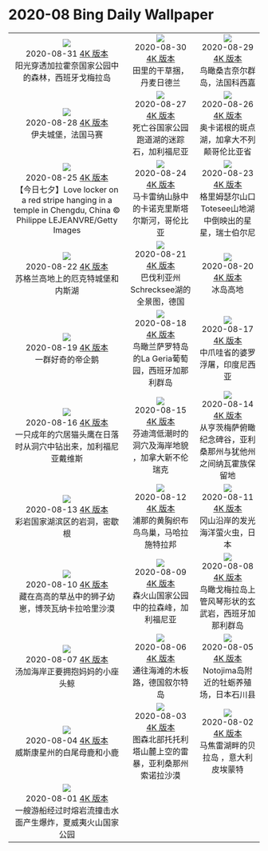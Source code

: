 # 2020-08 Bing Daily Wallpaper

|      |      |      |
|:----:|:----:|:----:|
| ![](https://cn.bing.com/th?id=OHR.Garajonay_ZH-CN6136090113_1920x1080.jpg&rf=LaDigue_UHD.jpg&pid=hp&w=480&h=270&rs=1&c=4)<br> 2020-08-31 [4K 版本](https://cn.bing.com/th?id=OHR.Garajonay_ZH-CN6136090113_1920x1080.jpg&rf=LaDigue_UHD.jpg&pid=hp&w=3840&h=2160&rs=1&c=4) <br> 阳光穿透加拉霍奈国家公园中的森林，西班牙戈梅拉岛| ![](https://cn.bing.com/th?id=OHR.MakeHay_ZH-CN5759590757_1920x1080.jpg&rf=LaDigue_UHD.jpg&pid=hp&w=480&h=270&rs=1&c=4)<br> 2020-08-30 [4K 版本](https://cn.bing.com/th?id=OHR.MakeHay_ZH-CN5759590757_1920x1080.jpg&rf=LaDigue_UHD.jpg&pid=hp&w=3840&h=2160&rs=1&c=4) <br> 田里的干草捆，丹麦日德兰| ![](https://cn.bing.com/th?id=OHR.CorsicaFort_ZH-CN4696260710_1920x1080.jpg&rf=LaDigue_UHD.jpg&pid=hp&w=480&h=270&rs=1&c=4)<br> 2020-08-29 [4K 版本](https://cn.bing.com/th?id=OHR.CorsicaFort_ZH-CN4696260710_1920x1080.jpg&rf=LaDigue_UHD.jpg&pid=hp&w=3840&h=2160&rs=1&c=4) <br> 鸟瞰桑吉奈尔群岛，法国科西嘉 |
| ![](https://cn.bing.com/th?id=OHR.MonteCristo_ZH-CN4343811693_1920x1080.jpg&rf=LaDigue_UHD.jpg&pid=hp&w=480&h=270&rs=1&c=4)<br> 2020-08-28 [4K 版本](https://cn.bing.com/th?id=OHR.MonteCristo_ZH-CN4343811693_1920x1080.jpg&rf=LaDigue_UHD.jpg&pid=hp&w=3840&h=2160&rs=1&c=4) <br> 伊夫城堡，法国马赛| ![](https://cn.bing.com/th?id=OHR.SailingStone_ZH-CN1020921437_1920x1080.jpg&rf=LaDigue_UHD.jpg&pid=hp&w=480&h=270&rs=1&c=4)<br> 2020-08-27 [4K 版本](https://cn.bing.com/th?id=OHR.SailingStone_ZH-CN1020921437_1920x1080.jpg&rf=LaDigue_UHD.jpg&pid=hp&w=3840&h=2160&rs=1&c=4) <br> 死亡谷国家公园跑道湖的迷踪石，加利福尼亚| ![](https://cn.bing.com/th?id=OHR.OkanaganSpots_ZH-CN0873231776_1920x1080.jpg&rf=LaDigue_UHD.jpg&pid=hp&w=480&h=270&rs=1&c=4)<br> 2020-08-26 [4K 版本](https://cn.bing.com/th?id=OHR.OkanaganSpots_ZH-CN0873231776_1920x1080.jpg&rf=LaDigue_UHD.jpg&pid=hp&w=3840&h=2160&rs=1&c=4) <br> 奥卡诺根的斑点湖，加拿大不列颠哥伦比亚省 |
| ![](https://cn.bing.com/th?id=OHR.Qixi2020_ZH-CN0736974777_1920x1080.jpg&rf=LaDigue_UHD.jpg&pid=hp&w=480&h=270&rs=1&c=4)<br> 2020-08-25 [4K 版本](https://cn.bing.com/th?id=OHR.Qixi2020_ZH-CN0736974777_1920x1080.jpg&rf=LaDigue_UHD.jpg&pid=hp&w=3840&h=2160&rs=1&c=4) <br> 【今日七夕】Love locker on a red stripe hanging in a temple in Chengdu, China © Philippe LEJEANVRE/Getty Images| ![](https://cn.bing.com/th?id=OHR.CrystalRiver_ZH-CN0516566745_1920x1080.jpg&rf=LaDigue_UHD.jpg&pid=hp&w=480&h=270&rs=1&c=4)<br> 2020-08-24 [4K 版本](https://cn.bing.com/th?id=OHR.CrystalRiver_ZH-CN0516566745_1920x1080.jpg&rf=LaDigue_UHD.jpg&pid=hp&w=3840&h=2160&rs=1&c=4) <br> 马卡雷纳山脉中的卡诺克里斯塔尔斯河，哥伦比亚| ![](https://cn.bing.com/th?id=OHR.AugustStargazing_ZH-CN9929724138_1920x1080.jpg&rf=LaDigue_UHD.jpg&pid=hp&w=480&h=270&rs=1&c=4)<br> 2020-08-23 [4K 版本](https://cn.bing.com/th?id=OHR.AugustStargazing_ZH-CN9929724138_1920x1080.jpg&rf=LaDigue_UHD.jpg&pid=hp&w=3840&h=2160&rs=1&c=4) <br> 格里姆瑟尔山口Totesee山地湖中倒映出的星星，瑞士伯尔尼 |
| ![](https://cn.bing.com/th?id=OHR.UrquhartCastle_ZH-CN9360986614_1920x1080.jpg&rf=LaDigue_UHD.jpg&pid=hp&w=480&h=270&rs=1&c=4)<br> 2020-08-22 [4K 版本](https://cn.bing.com/th?id=OHR.UrquhartCastle_ZH-CN9360986614_1920x1080.jpg&rf=LaDigue_UHD.jpg&pid=hp&w=3840&h=2160&rs=1&c=4) <br> 苏格兰高地上的厄克特城堡和内斯湖| ![](https://cn.bing.com/th?id=OHR.Schrecksee_ZH-CN8548752524_1920x1080.jpg&rf=LaDigue_UHD.jpg&pid=hp&w=480&h=270&rs=1&c=4)<br> 2020-08-21 [4K 版本](https://cn.bing.com/th?id=OHR.Schrecksee_ZH-CN8548752524_1920x1080.jpg&rf=LaDigue_UHD.jpg&pid=hp&w=3840&h=2160&rs=1&c=4) <br> 巴伐利亚州Schrecksee湖的全景图，德国| ![](https://cn.bing.com/th?id=OHR.IcelandHighlands_ZH-CN8308092351_1920x1080.jpg&rf=LaDigue_UHD.jpg&pid=hp&w=480&h=270&rs=1&c=4)<br> 2020-08-20 [4K 版本](https://cn.bing.com/th?id=OHR.IcelandHighlands_ZH-CN8308092351_1920x1080.jpg&rf=LaDigue_UHD.jpg&pid=hp&w=3840&h=2160&rs=1&c=4) <br> 冰岛高地 |
| ![](https://cn.bing.com/th?id=OHR.PhotographyEmperor_ZH-CN8188172143_1920x1080.jpg&rf=LaDigue_UHD.jpg&pid=hp&w=480&h=270&rs=1&c=4)<br> 2020-08-19 [4K 版本](https://cn.bing.com/th?id=OHR.PhotographyEmperor_ZH-CN8188172143_1920x1080.jpg&rf=LaDigue_UHD.jpg&pid=hp&w=3840&h=2160&rs=1&c=4) <br> 一群好奇的帝企鹅| ![](https://cn.bing.com/th?id=OHR.LaGeria_ZH-CN7984061565_1920x1080.jpg&rf=LaDigue_UHD.jpg&pid=hp&w=480&h=270&rs=1&c=4)<br> 2020-08-18 [4K 版本](https://cn.bing.com/th?id=OHR.LaGeria_ZH-CN7984061565_1920x1080.jpg&rf=LaDigue_UHD.jpg&pid=hp&w=3840&h=2160&rs=1&c=4) <br> 鸟瞰兰萨罗特岛的La Geria葡萄园，西班牙加那利群岛| ![](https://cn.bing.com/th?id=OHR.BorobudurTemple_ZH-CN7851562404_1920x1080.jpg&rf=LaDigue_UHD.jpg&pid=hp&w=480&h=270&rs=1&c=4)<br> 2020-08-17 [4K 版本](https://cn.bing.com/th?id=OHR.BorobudurTemple_ZH-CN7851562404_1920x1080.jpg&rf=LaDigue_UHD.jpg&pid=hp&w=3840&h=2160&rs=1&c=4) <br> 中爪哇省的婆罗浮屠，印度尼西亚 |
| ![](https://cn.bing.com/th?id=OHR.BurrowingOwl_ZH-CN7730300251_1920x1080.jpg&rf=LaDigue_UHD.jpg&pid=hp&w=480&h=270&rs=1&c=4)<br> 2020-08-16 [4K 版本](https://cn.bing.com/th?id=OHR.BurrowingOwl_ZH-CN7730300251_1920x1080.jpg&rf=LaDigue_UHD.jpg&pid=hp&w=3840&h=2160&rs=1&c=4) <br> 一只成年的穴居猫头鹰在日落时从洞穴中钻出来，加利福尼亚戴维斯| ![](https://cn.bing.com/th?id=OHR.AcadianDay_ZH-CN7634007606_1920x1080.jpg&rf=LaDigue_UHD.jpg&pid=hp&w=480&h=270&rs=1&c=4)<br> 2020-08-15 [4K 版本](https://cn.bing.com/th?id=OHR.AcadianDay_ZH-CN7634007606_1920x1080.jpg&rf=LaDigue_UHD.jpg&pid=hp&w=3840&h=2160&rs=1&c=4) <br> 芬迪湾低潮时的洞穴及海岸地貌 ，加拿大新不伦瑞克| ![](https://cn.bing.com/th?id=OHR.HuntsMesa_ZH-CN7400133267_1920x1080.jpg&rf=LaDigue_UHD.jpg&pid=hp&w=480&h=270&rs=1&c=4)<br> 2020-08-14 [4K 版本](https://cn.bing.com/th?id=OHR.HuntsMesa_ZH-CN7400133267_1920x1080.jpg&rf=LaDigue_UHD.jpg&pid=hp&w=3840&h=2160&rs=1&c=4) <br> 从亨茨梅萨俯瞰纪念碑谷，亚利桑那州与犹他州之间纳瓦霍族保留地 |
| ![](https://cn.bing.com/th?id=OHR.PRNLCavern_ZH-CN6078882650_1920x1080.jpg&rf=LaDigue_UHD.jpg&pid=hp&w=480&h=270&rs=1&c=4)<br> 2020-08-13 [4K 版本](https://cn.bing.com/th?id=OHR.PRNLCavern_ZH-CN6078882650_1920x1080.jpg&rf=LaDigue_UHD.jpg&pid=hp&w=3840&h=2160&rs=1&c=4) <br> 彩岩国家湖滨区的岩洞，密歇根| ![](https://cn.bing.com/th?id=OHR.WeaverBird_ZH-CN5935181847_1920x1080.jpg&rf=LaDigue_UHD.jpg&pid=hp&w=480&h=270&rs=1&c=4)<br> 2020-08-12 [4K 版本](https://cn.bing.com/th?id=OHR.WeaverBird_ZH-CN5935181847_1920x1080.jpg&rf=LaDigue_UHD.jpg&pid=hp&w=3840&h=2160&rs=1&c=4) <br> 浦那的黄胸织布鸟鸟巢，马哈拉施特拉邦| ![](https://cn.bing.com/th?id=OHR.SeaFireflies_ZH-CN5748822339_1920x1080.jpg&rf=LaDigue_UHD.jpg&pid=hp&w=480&h=270&rs=1&c=4)<br> 2020-08-11 [4K 版本](https://cn.bing.com/th?id=OHR.SeaFireflies_ZH-CN5748822339_1920x1080.jpg&rf=LaDigue_UHD.jpg&pid=hp&w=3840&h=2160&rs=1&c=4) <br> 冈山沿岸的发光海洋萤火虫，日本 |
| ![](https://cn.bing.com/th?id=OHR.LionDay_ZH-CN5594846597_1920x1080.jpg&rf=LaDigue_UHD.jpg&pid=hp&w=480&h=270&rs=1&c=4)<br> 2020-08-10 [4K 版本](https://cn.bing.com/th?id=OHR.LionDay_ZH-CN5594846597_1920x1080.jpg&rf=LaDigue_UHD.jpg&pid=hp&w=3840&h=2160&rs=1&c=4) <br> 藏在高高的草丛中的狮子幼崽，博茨瓦纳卡拉哈里沙漠| ![](https://cn.bing.com/th?id=OHR.LassenPeak_ZH-CN5435067682_1920x1080.jpg&rf=LaDigue_UHD.jpg&pid=hp&w=480&h=270&rs=1&c=4)<br> 2020-08-09 [4K 版本](https://cn.bing.com/th?id=OHR.LassenPeak_ZH-CN5435067682_1920x1080.jpg&rf=LaDigue_UHD.jpg&pid=hp&w=3840&h=2160&rs=1&c=4) <br> 森火山国家公园中的拉森峰，加利福尼亚| ![](https://cn.bing.com/th?id=OHR.LosOrganos_ZH-CN5283582047_1920x1080.jpg&rf=LaDigue_UHD.jpg&pid=hp&w=480&h=270&rs=1&c=4)<br> 2020-08-08 [4K 版本](https://cn.bing.com/th?id=OHR.LosOrganos_ZH-CN5283582047_1920x1080.jpg&rf=LaDigue_UHD.jpg&pid=hp&w=3840&h=2160&rs=1&c=4) <br> 鸟瞰戈梅拉岛上管风琴形状的玄武岩，西班牙加那利群岛 |
| ![](https://cn.bing.com/th?id=OHR.WhaleHug_ZH-CN4817763567_1920x1080.jpg&rf=LaDigue_UHD.jpg&pid=hp&w=480&h=270&rs=1&c=4)<br> 2020-08-07 [4K 版本](https://cn.bing.com/th?id=OHR.WhaleHug_ZH-CN4817763567_1920x1080.jpg&rf=LaDigue_UHD.jpg&pid=hp&w=3840&h=2160&rs=1&c=4) <br> 汤加海岸正要拥抱妈妈的小座头鲸| ![](https://cn.bing.com/th?id=OHR.SyltWenningstedt_ZH-CN4548332628_1920x1080.jpg&rf=LaDigue_UHD.jpg&pid=hp&w=480&h=270&rs=1&c=4)<br> 2020-08-06 [4K 版本](https://cn.bing.com/th?id=OHR.SyltWenningstedt_ZH-CN4548332628_1920x1080.jpg&rf=LaDigue_UHD.jpg&pid=hp&w=3840&h=2160&rs=1&c=4) <br> 通往海滩的木板路，德国叙尔特岛| ![](https://cn.bing.com/th?id=OHR.OysterFarm_ZH-CN4398895232_1920x1080.jpg&rf=LaDigue_UHD.jpg&pid=hp&w=480&h=270&rs=1&c=4)<br> 2020-08-05 [4K 版本](https://cn.bing.com/th?id=OHR.OysterFarm_ZH-CN4398895232_1920x1080.jpg&rf=LaDigue_UHD.jpg&pid=hp&w=3840&h=2160&rs=1&c=4) <br> Notojima岛附近的牡蛎养殖场，日本石川县 |
| ![](https://cn.bing.com/th?id=OHR.VirginiaDeer_ZH-CN4255528182_1920x1080.jpg&rf=LaDigue_UHD.jpg&pid=hp&w=480&h=270&rs=1&c=4)<br> 2020-08-04 [4K 版本](https://cn.bing.com/th?id=OHR.VirginiaDeer_ZH-CN4255528182_1920x1080.jpg&rf=LaDigue_UHD.jpg&pid=hp&w=3840&h=2160&rs=1&c=4) <br> 威斯康星州的白尾母鹿和小鹿| ![](https://cn.bing.com/th?id=OHR.SaguaroLightning_ZH-CN4157442270_1920x1080.jpg&rf=LaDigue_UHD.jpg&pid=hp&w=480&h=270&rs=1&c=4)<br> 2020-08-03 [4K 版本](https://cn.bing.com/th?id=OHR.SaguaroLightning_ZH-CN4157442270_1920x1080.jpg&rf=LaDigue_UHD.jpg&pid=hp&w=3840&h=2160&rs=1&c=4) <br> 图森北部托托利塔山麓上空的雷暴，亚利桑那州索诺拉沙漠| ![](https://cn.bing.com/th?id=OHR.IsolaBella_ZH-CN4031046209_1920x1080.jpg&rf=LaDigue_UHD.jpg&pid=hp&w=480&h=270&rs=1&c=4)<br> 2020-08-02 [4K 版本](https://cn.bing.com/th?id=OHR.IsolaBella_ZH-CN4031046209_1920x1080.jpg&rf=LaDigue_UHD.jpg&pid=hp&w=3840&h=2160&rs=1&c=4) <br> 马焦雷湖畔的贝拉岛 ，意大利皮埃蒙特 |
| ![](https://cn.bing.com/th?id=OHR.LavaShip_ZH-CN3924445486_1920x1080.jpg&rf=LaDigue_UHD.jpg&pid=hp&w=480&h=270&rs=1&c=4)<br> 2020-08-01 [4K 版本](https://cn.bing.com/th?id=OHR.LavaShip_ZH-CN3924445486_1920x1080.jpg&rf=LaDigue_UHD.jpg&pid=hp&w=3840&h=2160&rs=1&c=4) <br> 一艘游船经过时熔岩流撞击水面产生爆炸，夏威夷火山国家公园